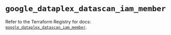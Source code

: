 # `google_dataplex_datascan_iam_member`

Refer to the Terraform Registry for docs: [`google_dataplex_datascan_iam_member`](https://registry.terraform.io/providers/hashicorp/google-beta/5.43.1/docs/resources/google_dataplex_datascan_iam_member).
